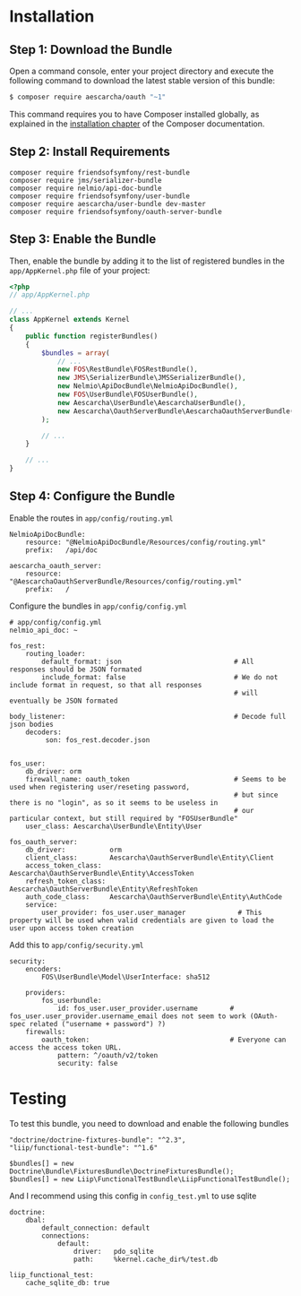 Installation
============

Step 1: Download the Bundle
---------------------------

Open a command console, enter your project directory and execute the
following command to download the latest stable version of this bundle:

```bash
$ composer require aescarcha/oauth "~1"
```

This command requires you to have Composer installed globally, as explained
in the [installation chapter](https://getcomposer.org/doc/00-intro.md)
of the Composer documentation.

Step 2: Install Requirements
-------------------------

    composer require friendsofsymfony/rest-bundle
    composer require jms/serializer-bundle
    composer require nelmio/api-doc-bundle
    composer require friendsofsymfony/user-bundle
    composer require aescarcha/user-bundle dev-master
    composer require friendsofsymfony/oauth-server-bundle


Step 3: Enable the Bundle
-------------------------

Then, enable the bundle by adding it to the list of registered bundles
in the `app/AppKernel.php` file of your project:

```php
<?php
// app/AppKernel.php

// ...
class AppKernel extends Kernel
{
    public function registerBundles()
    {
        $bundles = array(
            // ...
            new FOS\RestBundle\FOSRestBundle(),
            new JMS\SerializerBundle\JMSSerializerBundle(),
            new Nelmio\ApiDocBundle\NelmioApiDocBundle(),
            new FOS\UserBundle\FOSUserBundle(),
            new Aescarcha\UserBundle\AescarchaUserBundle(),
            new Aescarcha\OauthServerBundle\AescarchaOauthServerBundle(),
        );

        // ...
    }

    // ...
}
```

Step 4: Configure the Bundle
-------------------------

Enable the routes in `app/config/routing.yml`

    NelmioApiDocBundle:
        resource: "@NelmioApiDocBundle/Resources/config/routing.yml"
        prefix:   /api/doc

    aescarcha_oauth_server:
        resource: "@AescarchaOauthServerBundle/Resources/config/routing.yml"
        prefix:   /



Configure the bundles in `app/config/config.yml`

    # app/config/config.yml
    nelmio_api_doc: ~

    fos_rest:
        routing_loader:
            default_format: json                            # All responses should be JSON formated
            include_format: false                           # We do not include format in request, so that all responses
                                                            # will eventually be JSON formated

    body_listener:                                          # Decode full json bodies
        decoders:
             son: fos_rest.decoder.json


    fos_user:
        db_driver: orm
        firewall_name: oauth_token                          # Seems to be used when registering user/reseting password,
                                                            # but since there is no "login", as so it seems to be useless in
                                                            # our particular context, but still required by "FOSUserBundle"
        user_class: Aescarcha\UserBundle\Entity\User

    fos_oauth_server:
        db_driver:           orm
        client_class:        Aescarcha\OauthServerBundle\Entity\Client
        access_token_class:  Aescarcha\OauthServerBundle\Entity\AccessToken
        refresh_token_class: Aescarcha\OauthServerBundle\Entity\RefreshToken
        auth_code_class:     Aescarcha\OauthServerBundle\Entity\AuthCode
        service:
            user_provider: fos_user.user_manager             # This property will be used when valid credentials are given to load the user upon access token creation

Add this to `app/config/security.yml`

    security:
        encoders:
            FOS\UserBundle\Model\UserInterface: sha512

        providers:
            fos_userbundle:
                id: fos_user.user_provider.username        # fos_user.user_provider.username_email does not seem to work (OAuth-spec related ("username + password") ?)
        firewalls:
            oauth_token:                                   # Everyone can access the access token URL.
                pattern: ^/oauth/v2/token
                security: false


Testing
============

To test this bundle, you need to download and enable the following bundles

    "doctrine/doctrine-fixtures-bundle": "^2.3",
    "liip/functional-test-bundle": "^1.6"

    $bundles[] = new Doctrine\Bundle\FixturesBundle\DoctrineFixturesBundle();
    $bundles[] = new Liip\FunctionalTestBundle\LiipFunctionalTestBundle();

And I recommend using this config in `config_test.yml` to use sqlite

    doctrine:
        dbal:
            default_connection: default
            connections:
                default:
                    driver:   pdo_sqlite
                    path:     %kernel.cache_dir%/test.db

    liip_functional_test:
        cache_sqlite_db: true


